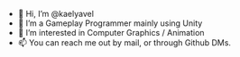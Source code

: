 - 👋 Hi, I’m @kaelyavel
- 🌱 I’m a Gameplay Programmer mainly using Unity
- 👀 I’m interested in Computer Graphics / Animation
- 📫 You can reach me out by mail, or through Github DMs. 
<!---
kaelyavel/kaelyavel is a ✨ special ✨ repository because its `README.md` (this file) appears on your GitHub profile.
You can click the Preview link to take a look at your changes.
--->

